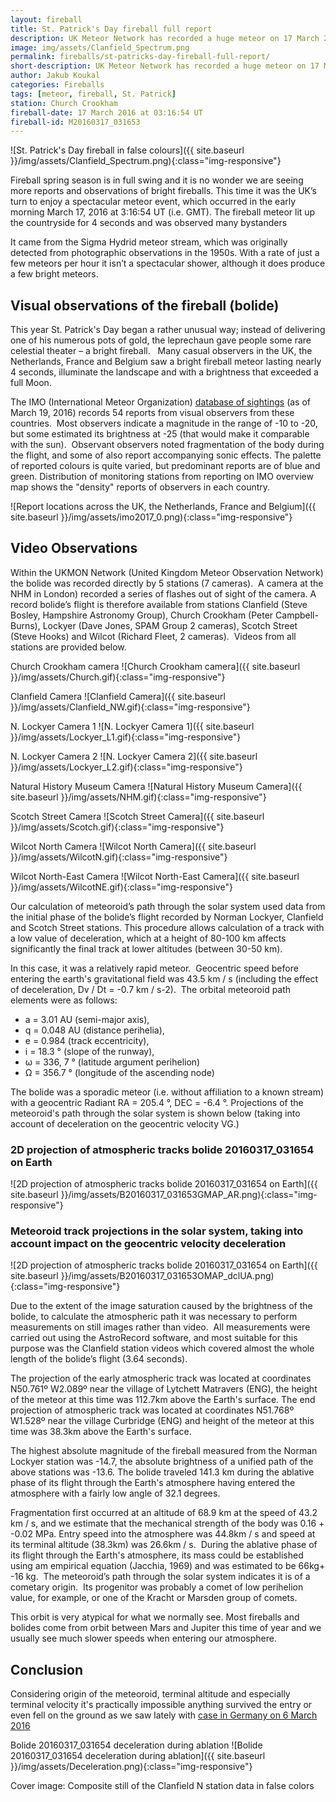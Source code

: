 ```yaml
---
layout: fireball
title: St. Patrick's Day fireball full report
description: UK Meteor Network has recorded a huge meteor on 17 March 2016 which quickly became known as the St. Patrick's Day fireball
image: img/assets/Clanfield_Spectrum.png
permalink: fireballs/st-patricks-day-fireball-full-report/
short-description: UK Meteor Network has recorded a huge meteor on 17 March 2016 known as the St. Patrick's Day fireball.
author: Jakub Koukal
categories: Fireballs
tags: [meteor, fireball, St. Patrick]
station: Church Crookham
fireball-date: 17 March 2016 at 03:16:54 UT
fireball-id: M20160317_031653
---
```


![St. Patrick's Day fireball in false colours]({{ site.baseurl }}/img/assets/Clanfield_Spectrum.png){:class="img-responsive"}

Fireball spring season is in full swing and it is no wonder we are seeing more reports and observations of bright fireballs. This time it was the UK’s turn to enjoy a spectacular meteor event, which occurred in the early morning March 17, 2016 at 3:16:54 UT (i.e. GMT). The fireball meteor lit up the countryside for 4 seconds and was observed many bystanders

It came from the Sigma Hydrid meteor stream, which was originally detected from photographic observations in the 1950s. With a rate of just a few meteors per hour it isn’t a spectacular shower, although it does produce a few bright meteors.

## Visual observations of the fireball (bolide) ##

This year St. Patrick's Day began a rather unusual way; instead of delivering one of his numerous pots of gold, the leprechaun gave people some rare celestial theater – a bright fireball.   Many casual observers in the UK, the Netherlands, France and Belgium saw a bright fireball meteor lasting nearly 4 seconds, illuminate the landscape and with a brightness that exceeded a full Moon.

The IMO (International Meteor Organization) [database of sightings](http://fireballs.imo.net/imo_view/event/2016/1027) (as of March 19, 2016) records 54 reports from visual observers from these countries.  Most observers indicate a magnitude in the range of -10 to -20, but some estimated its brightness at -25 (that would make it comparable with the sun).  Observant observers noted fragmentation of the body during the flight, and some of also report accompanying sonic effects. The palette of reported colours is quite varied, but predominant reports are of blue and green. Distribution of monitoring stations from reporting on IMO overview map shows the "density" reports of observers in each country.

![Report locations across the UK, the Netherlands, France and Belgium]({{ site.baseurl }}/img/assets/imo2017_0.png){:class="img-responsive"}

## Video Observations ##

Within the UKMON Network (United Kingdom Meteor Observation Network) the bolide was recorded directly by 5 stations (7 cameras).  A camera at the NHM in London) recorded a series of flashes out of sight of the camera. A record bolide’s flight is therefore available from stations Clanfield (Steve Bosley, Hampshire Astronomy Group), Church Crookham (Peter Campbell-Burns), Lockyer (Dave Jones, SPAM Group 2 cameras), Scotch Street (Steve Hooks) and Wilcot (Richard Fleet, 2 cameras).  Videos from all stations are provided below.

Church Crookham camera
![Church Crookham camera]({{ site.baseurl }}/img/assets/Church.gif){:class="img-responsive"}

Clanfield Camera
![Clanfield Camera]({{ site.baseurl }}/img/assets/Clanfield_NW.gif){:class="img-responsive"}

N. Lockyer Camera 1
![N. Lockyer Camera 1]({{ site.baseurl }}/img/assets/Lockyer_L1.gif){:class="img-responsive"}

N. Lockyer Camera 2
![N. Lockyer Camera 2]({{ site.baseurl }}/img/assets/Lockyer_L2.gif){:class="img-responsive"}

Natural History Museum Camera
![Natural History Museum Camera]({{ site.baseurl }}/img/assets/NHM.gif){:class="img-responsive"}

Scotch Street Camera
![Scotch Street Camera]({{ site.baseurl }}/img/assets/Scotch.gif){:class="img-responsive"}

Wilcot North Camera
![Wilcot North Camera]({{ site.baseurl }}/img/assets/WilcotN.gif){:class="img-responsive"}

Wilcot North-East Camera
![Wilcot North-East Camera]({{ site.baseurl }}/img/assets/WilcotNE.gif){:class="img-responsive"}

Our calculation of meteoroid’s path through the solar system used data from the initial phase of the bolide’s flight recorded by Norman Lockyer, Clanfield and Scotch Street stations. This procedure allows calculation of a track with a low value of deceleration, which at a height of 80-100 km affects significantly the final track at lower altitudes (between 30-50 km).

In this case, it was a relatively rapid meteor.  Geocentric speed before entering the earth's gravitational field was 43.5 km / s (including the effect of deceleration, Dv / Dt = -0.7 km / s-2).  The orbital meteoroid path elements were as follows:

<ul>
  <li>a = 3.01 AU (semi-major axis),</li>
  <li>q = 0.048 AU (distance perihelia),</li>
  <li>e = 0.984 (track eccentricity),</li>
  <li>i = 18.3 ° (slope of the runway),</li>
  <li>ω = 336, 7 ° (latitude argument perihelion)</li>
  <li>Ω = 356.7 ° (longitude of the ascending node)</li>
</ul>

The bolide was a sporadic meteor (i.e. without affiliation to a known stream) with a geocentric Radiant RA = 205.4 °, DEC = -6.4 °. Projections of the meteoroid's path through the solar system is shown below (taking into account of deceleration on the geocentric velocity VG.)

### 2D projection of atmospheric tracks bolide 20160317_031654 on Earth ###
![2D projection of atmospheric tracks bolide 20160317_031654 on Earth]({{ site.baseurl }}/img/assets/B20160317_031653GMAP_AR.png){:class="img-responsive"}

### Meteoroid track projections in the solar system, taking into account impact on the geocentric velocity deceleration ###
![2D projection of atmospheric tracks bolide 20160317_031654 on Earth]({{ site.baseurl }}/img/assets/B20160317_031653OMAP_dclUA.png){:class="img-responsive"}

Due to the extent of the image saturation caused by the brightness of the bolide, to calculate the atmospheric path it was necessary to perform measurements on still images rather than video.  All measurements were carried out using the AstroRecord software, and most suitable for this purpose was the Clanfield station videos which covered almost the whole length of the bolide’s flight (3.64 seconds).

The projection of the early atmospheric track was located at coordinates N50.761º W2.089º near the village of Lytchett Matravers (ENG), the height of the meteor at this time was 112.7km above the Earth's surface. The end projection of atmospheric track was located at coordinates N51.768º W1.528º near the village Curbridge (ENG) and height of the meteor at this time was 38.3km above the Earth's surface.

The highest absolute magnitude of the fireball measured from the Norman Lockyer station was -14.7, the absolute brightness of a unified path of the above stations was -13.6. The bolide traveled 141.3 km during the ablative phase of its flight through the Earth's atmosphere having entered the atmosphere with a fairly low angle of 32.1 degrees.

Fragmentation first occurred at an altitude of 68.9 km at the speed of 43.2 km / s, and we estimate that the mechanical strength of the body was 0.16 + -0.02 MPa. Entry speed into the atmosphere was 44.8km / s and speed at its terminal altitude (38.3km) was 26.6km / s.  During the ablative phase of its flight through the Earth's atmosphere, its mass could be established using am empirical equation (Jacchia, 1969) and was estimated to be 66kg+ -16 kg.  The meteoroid’s path through the solar system indicates it is of a cometary origin.  Its progenitor was probably a comet of low perihelion value, for example, or one of the Kracht or Marsden group of comets.

This orbit is very atypical for what we normally see. Most fireballs and bolides come from orbit between Mars and Jupiter this time of year and we usually see much slower speeds when entering our atmosphere.

## Conclusion ##
Considering origin of the meteoroid, terminal altitude and especially terminal velocity it's practically impossible anything survived the entry or even fell on the ground as we saw lately with [case in Germany on 6 March 2016](http://meteornews.org/meteorite-found-fireball-2016-march-6-austrian-german-border/)

Bolide 20160317_031654 deceleration during ablation
![Bolide 20160317_031654 deceleration during ablation]({{ site.baseurl }}/img/assets/Deceleration.png){:class="img-responsive"}

Cover image: Composite still of the Clanfield N station data in false colors
